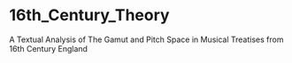 # 16th_Century_Theory
A Textual Analysis of The Gamut and Pitch Space in Musical Treatises from 16th Century England
